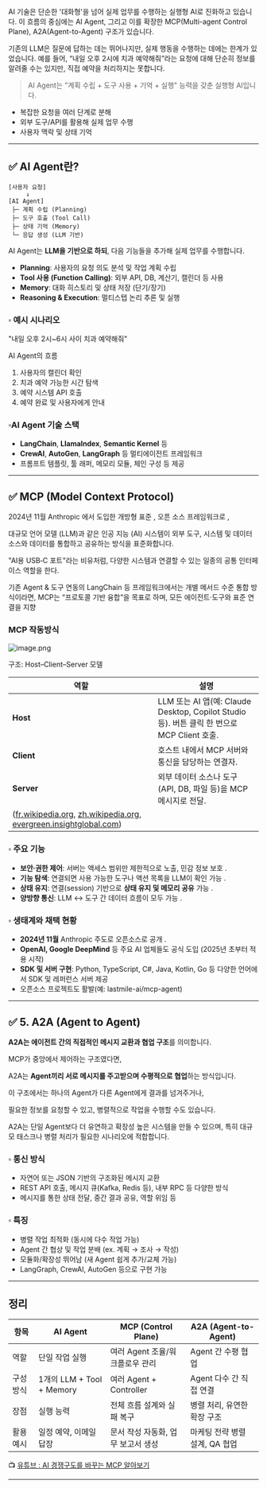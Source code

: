 

AI 기술은 단순한 '대화형'을 넘어 실제 업무를 수행하는 실행형 AI로 진화하고 있습니다. 이 흐름의 중심에는 AI Agent, 그리고 이를 확장한 MCP(Multi-agent Control Plane), A2A(Agent-to-Agent) 구조가 있습니다.

기존의 LLM은 질문에 답하는 데는 뛰어나지만, 실제 행동을 수행하는 데에는 한계가 있었습니다. 예를 들어, “내일 오후 2시에 치과 예약해줘”라는 요청에 대해 단순히 정보를 알려줄 수는 있지만, 직접 예약을 처리하지는 못합니다.

> AI Agent는 "계획 수립 + 도구 사용 + 기억 + 실행" 능력을 갖춘 실행형 AI입니다.

- 복잡한 요청을 여러 단계로 분해
- 외부 도구/API를 활용해 실제 업무 수행
- 사용자 맥락 및 상태 기억

---

## ✅ AI Agent란?

```
[사용자 요청]
     ↓
[AI Agent]
 ├─ 계획 수립 (Planning)
 ├─ 도구 호출 (Tool Call)
 ├─ 상태 기억 (Memory)
 └─ 응답 생성 (LLM 기반)

```

AI Agent는 **LLM을 기반으로 하되**, 다음 기능들을 추가해 실제 업무를 수행합니다.

- **Planning**: 사용자의 요청 의도 분석 및 작업 계획 수립
- **Tool 사용 (Function Calling)**: 외부 API, DB, 계산기, 캘린더 등 사용
- **Memory**: 대화 히스토리 및 상태 저장 (단기/장기)
- **Reasoning & Execution**: 멀티스텝 논리 추론 및 실행

### ▫️ 예시 시나리오

"내일 오후 2시~6시 사이 치과 예약해줘"

AI Agent의 흐름

1. 사용자의 캘린더 확인
2. 치과 예약 가능한 시간 탐색
3. 예약 시스템 API 호출
4. 예약 완료 및 사용자에게 안내

### ▫️AI Agent 기술 스택

- **LangChain**, **LlamaIndex**, **Semantic Kernel** 등
- **CrewAI**, **AutoGen**, **LangGraph** 등 멀티에이전트 프레임워크
- 프롬프트 템플릿, 툴 래퍼, 메모리 모듈, 체인 구성 등 제공

---

## ✅ MCP (Model Context Protocol)

2024년 11월 Anthropic 에서 도입한 개방형 표준 , 오픈 소스 프레임워크로 ,

대규모 언어 모델 (LLM)과 같은 인공 지능 (AI) 시스템이 외부 도구, 시스템 및 데이터 소스와 데이터를 통합하고 공유하는 방식을 표준화합니다.

"AI용 USB‑C 포트"라는 비유처럼, 다양한 시스템과 연결할 수 있는 일종의 공통 인터페이스 역할을 한다.

기존 Agent & 도구 연동의 LangChain 등 프레임워크에서는 개별 메서드 수준 통합 방식이라면, MCP는 “프로토콜 기반 융합”을 목표로 하며, 모든 에이전트·도구와 표준 연결을 지향

### MCP 작동방식

![image.png](attachment:d2525395-d1df-4db2-a620-3dfadd98ae37:image.png)

구조: Host–Client–Server 모델

|역할|설명|
|---|---|
|**Host**|LLM 또는 AI 앱(예: Claude Desktop, Copilot Studio 등). 버튼 클릭 한 번으로 MCP Client 호출.|
|**Client**|호스트 내에서 MCP 서버와 통신을 담당하는 연결자.|
|**Server**|외부 데이터 소스나 도구(API, DB, 파일 등)을 MCP 메시지로 전달.|
|([fr.wikipedia.org](https://fr.wikipedia.org/wiki/Model_Context_Protocol?utm_source=chatgpt.com), [zh.wikipedia.org](https://zh.wikipedia.org/wiki/%E6%A8%A1%E5%9E%8B%E4%B8%8A%E4%B8%8B%E6%96%87%E5%8D%8F%E8%AE%AE?utm_source=chatgpt.com), [evergreen.insightglobal.com](https://evergreen.insightglobal.com/the-new-model-context-protocol-for-ai-agents/?utm_source=chatgpt.com))||

### ▫️ **주요 기능**

- **보안·권한 제어**: 서버는 액세스 범위만 제한적으로 노출, 민감 정보 보호 .
- **기능 탐색**: 연결되면 사용 가능한 도구나 액션 목록을 LLM이 확인 가능 .
- **상태 유지**: 연결(session) 기반으로 **상태 유지 및 메모리 공유** 가능 .
- **양방향 통신**: LLM ↔ 도구 간 데이터 흐름이 모두 가능 .

### ▫️ **생태계와 채택 현황**

- **2024년 11월** Anthropic 주도로 오픈소스로 공개 .
- **OpenAI, Google DeepMind** 등 주요 AI 업체들도 공식 도입 (2025년 초부터 적용 시작)
- **SDK 및 서버 구현**: Python, TypeScript, C#, Java, Kotlin, Go 등 다양한 언어에서 SDK 및 레퍼런스 서버 제공
- 오픈소스 프로젝트도 활발(예: lastmile-ai/mcp-agent)

---

## ✅ 5. A2A (Agent to Agent)

**A2A는 에이전트 간의 직접적인 메시지 교환과 협업 구조**를 의미합니다.

MCP가 중앙에서 제어하는 구조였다면,

A2A는 **Agent끼리 서로 메시지를 주고받으며 수평적으로 협업**하는 방식입니다.

이 구조에서는 하나의 Agent가 다른 Agent에게 결과를 넘겨주거나,

필요한 정보를 요청할 수 있고, 병렬적으로 작업을 수행할 수도 있습니다.

A2A는 단일 Agent보다 더 유연하고 확장성 높은 시스템을 만들 수 있으며, 특히 대규모 태스크나 병렬 처리가 필요한 시나리오에 적합합니다.

### ▫️ 통신 방식

- 자연어 또는 JSON 기반의 구조화된 메시지 교환
- REST API 호출, 메시지 큐(Kafka, Redis 등), 내부 RPC 등 다양한 방식
- 메시지를 통한 상태 전달, 중간 결과 공유, 역할 위임 등

### ▫️ 특징

- 병렬 작업 최적화 (동시에 다수 작업 가능)
- Agent 간 협상 및 작업 분배 (ex. 계획 → 조사 → 작성)
- 모듈화/확장성 뛰어남 (새 Agent 쉽게 추가/교체 가능)
- LangGraph, CrewAI, AutoGen 등으로 구현 가능

---

## 정리

|항목|AI Agent|MCP (Control Plane)|A2A (Agent-to-Agent)|
|---|---|---|---|
|역할|단일 작업 실행|여러 Agent 조율/워크플로우 관리|Agent 간 수평 협업|
|구성 방식|1개의 LLM + Tool + Memory|여러 Agent + Controller|Agent 다수 간 직접 연결|
|장점|실행 능력|전체 흐름 설계와 실패 복구|병렬 처리, 유연한 확장 구조|
|활용 예시|일정 예약, 이메일 답장|문서 작성 자동화, 업무 보고서 생성|마케팅 전략 병렬 설계, QA 협업|

📺 [유튜브 : AI 경쟁구도를 바꾸는 MCP 알아보기](https://www.youtube.com/watch?v=OdwuHsXPqn4)

---